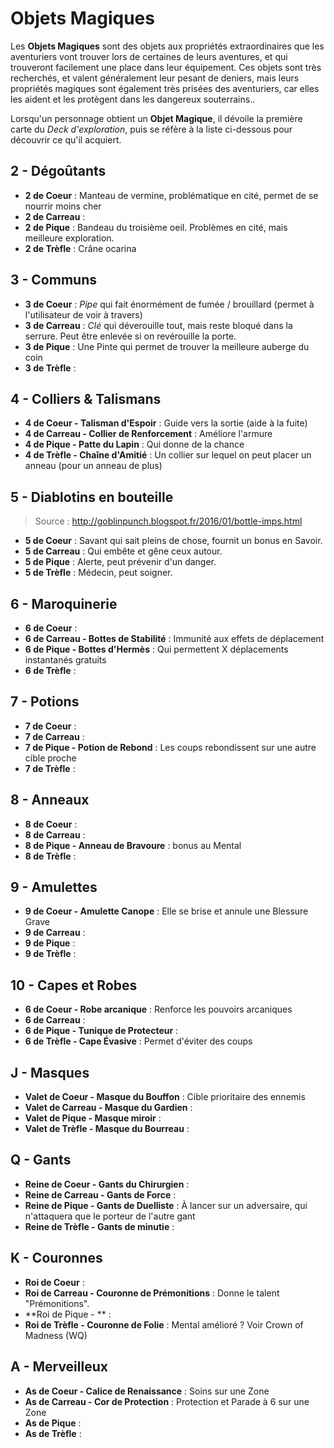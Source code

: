 # Objets Magiques

Les **Objets Magiques** sont des objets aux propriétés extraordinaires que les aventuriers vont trouver lors de certaines de leurs aventures, et qui trouveront facilement une place dans leur équipement. Ces objets sont très recherchés, et valent généralement leur pesant de deniers, mais leurs propriétés magiques sont également très prisées des aventuriers, car elles les aident et les protègent dans les dangereux souterrains..

Lorsqu'un personnage obtient un **Objet Magique**, il dévoile la première carte du _Deck d'exploration_, puis se réfère à la liste ci-dessous pour découvrir ce qu'il acquiert.

## 2 - Dégoûtants

* **2 de Coeur** : Manteau de vermine, problématique en cité, permet de se nourrir moins cher
* **2 de Carreau** :
* **2 de Pique** : Bandeau du troisième oeil. Problèmes en cité, mais meilleure exploration.
* **2 de Trèfle** : Crâne ocarina

## 3 - Communs

* **3 de Coeur** : _Pipe_ qui fait énormément de fumée / brouillard (permet à l'utilisateur de voir à travers)
* **3 de Carreau** : _Clé_ qui déverouille tout, mais reste bloqué dans la serrure. Peut être enlevée si on revérouille la porte.
* **3 de Pique** : Une Pinte qui permet de trouver la meilleure auberge du coin
* **3 de Trèfle** :

## 4 - Colliers & Talismans

* **4 de Coeur - Talisman d'Espoir** : Guide vers la sortie (aide à la fuite)
* **4 de Carreau - Collier de Renforcement** : Améliore l'armure
* **4 de Pique - Patte du Lapin** : Qui donne de la chance
* **4 de Trèfle - Chaîne d'Amitié** : Un collier sur lequel on peut placer un anneau (pour un anneau de plus)

## 5 - Diablotins en bouteille

> Source : http://goblinpunch.blogspot.fr/2016/01/bottle-imps.html

* **5 de Coeur** : Savant qui sait pleins de chose, fournit un bonus en Savoir.
* **5 de Carreau** : Qui embête et gêne ceux autour.
* **5 de Pique** : Alerte, peut prévenir d'un danger.
* **5 de Trèfle** : Médecin, peut soigner.

## 6 - Maroquinerie

* **6 de Coeur** :
* **6 de Carreau - Bottes de Stabilité** : Immunité aux effets de déplacement
* **6 de Pique - Bottes d'Hermès** : Qui permettent X déplacements instantanés gratuits
* **6 de Trèfle** :

## 7 - Potions

* **7 de Coeur** :
* **7 de Carreau** :
* **7 de Pique - Potion de Rebond** : Les coups rebondissent sur une autre cible proche
* **7 de Trèfle** :

## 8 - Anneaux

* **8 de Coeur** :
* **8 de Carreau** :
* **8 de Pique - Anneau de Bravoure** : bonus au Mental
* **8 de Trèfle** :

## 9 - Amulettes

* **9 de Coeur - Amulette Canope** : Elle se brise et annule une Blessure Grave
* **9 de Carreau** :
* **9 de Pique** :
* **9 de Trèfle** :

## 10 - Capes et Robes

* **6 de Coeur - Robe arcanique** : Renforce les pouvoirs arcaniques
* **6 de Carreau** :
* **6 de Pique - Tunique de Protecteur** :
* **6 de Trèfle - Cape Évasive** : Permet d'éviter des coups

## J - Masques

* **Valet de Coeur - Masque du Bouffon** : Cible prioritaire des ennemis
* **Valet de Carreau - Masque du Gardien** :
* **Valet de Pique - Masque miroir** :
* **Valet de Trèfle - Masque du Bourreau** :

## Q - Gants

* **Reine de Coeur - Gants du Chirurgien** :
* **Reine de Carreau - Gants de Force** : 
* **Reine de Pique - Gants de Duelliste** : À lancer sur un adversaire, qui n'attaquera que le porteur de l'autre gant
* **Reine de Trèfle - Gants de minutie** : 

## K - Couronnes

* **Roi de Coeur** :
* **Roi de Carreau - Couronne de Prémonitions** : Donne le talent "Prémonitions".
* **Roi de Pique - ** :
* **Roi de Trèfle - Couronne de Folie** : Mental amélioré ? Voir Crown of Madness (WQ)

## A - Merveilleux

* **As de Coeur - Calice de Renaissance** : Soins sur une Zone
* **As de Carreau - Cor de Protection** : Protection et Parade à 6 sur une Zone
* **As de Pique** :
* **As de Trèfle** :
